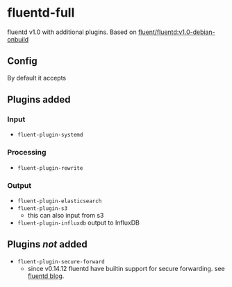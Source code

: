 # fluentd-full

fluentd v1.0 with additional plugins. Based on [fluent/fluentd:v1.0-debian-onbuild](https://github.com/fluent/fluentd-docker-image)

## Config

By default it accepts

## Plugins added

### Input

- `fluent-plugin-systemd`

### Processing

- `fluent-plugin-rewrite`

### Output

- `fluent-plugin-elasticsearch`
- `fluent-plugin-s3`
    - this can also input from s3
- `fluent-plugin-influxdb` output to InfluxDB

## Plugins *not* added

- `fluent-plugin-secure-forward`
    - since v0.14.12 fluentd have builtin support for secure forwarding. see [fluentd blog](https://www.fluentd.org/blog/fluentd-v0.14.12-has-been-released).

